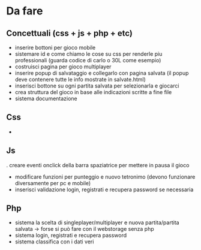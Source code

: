 # Da fare

## Concettuali (css + js + php + etc)
- inserire bottoni per gioco mobile
- sistemare id e come chiamo le cose su css	per renderle piu professionali (guarda codice di carlo o 30L come esempio)
- costruisci pagina per gioco multiplayer
- inserire popup di salvataggio e collegarlo con pagina salvata (il popup deve contenere tutte le info mostrate in salvate.html)
- inserisci bottone su ogni partita salvata per selezionarla e giocarci
- crea struttura del gioco in base alle indicazioni scritte a fine file
- sistema documentazione

## Css
-  

## Js
. creare eventi onclick della barra spaziatrice per mettere in pausa il gioco
- modificare funzioni per punteggio e nuovo tetronimo (devono funzionare diversamente per pc e mobile)
- inserisci validazione login, registrati e recupera password se necessaria


## Php
- sistema la scelta di singleplayer/multiplayer e nuova partita/partita salvata -> forse si può fare con il webstorage senza php
- sistema login, registrati e recupera password
- sistema classifica con i dati veri
